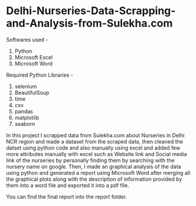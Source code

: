 # Delhi-Nurseries-Data-Scrapping-and-Analysis-from-Sulekha.com

Softwares used -

1. Python
2. Microsoft Excel
3. Microsoft Word

Required Python Libraries -

1. selenium
2. BeautifulSoup
3. time
4. csv
5. pandas
6. matplotlib
7. seaborn


In this project I scrapped data from Sulekha.com about Nurseries in Delhi NCR region and made a dataset from the scraped data, then cleaned the datset using python code and also manually using excel and added few more attributes manually with excel such as Website link and Social media link of the nurseries by personally finding them by searching with the nursery name on google. Then, I made an graphical analysis of the data using python and generated a report using Microsoft Word after merging all the graphical plots along with the description of information provided by them into a word file and exported it into a pdf file.

You can find the final report into the report folder.
